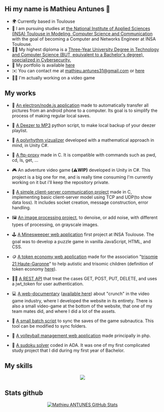 ## Hi my name is Mathieu Antunes 👋

- 🌍 Currently based in Toulouse
- 🚀 I am pursuing studies at [the National Institute of Applied Sciences (INSA) Toulouse in Modeling, Computer Science and Communication](https://www.insa-toulouse.fr/pre-orientation/) with the goal of becoming a Computer and Networks Engineer at INSA Toulouse.
- 👨‍🎓 My highest diploma is a [Three-Year University Degree in Technology and Computer Science (BUT, equivalent to a Bachelor's degree), specialized in Cybersecurity.](https://www.onisep.fr/ressources/univers-formation/formations/Post-bac/but-informatique-parcours-deploiement-d-applications-communicantes-et-securisees)
- 💼 My portfolio is available [here](https://malachite01.github.io/portfolio/)
- ✉️ You can contact me at [mathieu.antunes31@gmail.com](mailto:mathieu.antunes31@gmail.com) or [here](https://www.linkedin.com/in/ANTUNESMathieu/)
- 👨‍💻 I'm actually working on a video game



## My works

- 📲 [An electron/node.js application](https://github.com/Malachite01/appTransfertMobile) made to automatically transfer all pictures from an android phone to a computer. Its goal is to simplify the process of making regular local saves.
  
- 🎵 [A Deezer to MP3](https://github.com/Malachite01/deezer_to_mp3) python script, to make local backup of your deezer playlist.

- 🎼 [A polyrhythm vizualizer](https://github.com/Malachite01/polyrhythm_visualizer) developed with a mathematical approach in mind, in Unity C#. 

- 📡 [A ftp-proxy](https://github.com/Malachite01/proxy-ftp) made in C. It is compatible with commands such as pwd, cd, ls, get, ...

- 🎮 An adventure video game **(⚠️WIP)** developed in Unity in C#. This project is a big one for me, and is really time consuming I'm currently working on it but i'll keep the repository private.

- 📨 [A simple client-server communication project](https://github.com/Malachite01/tsock-Insa) made in C, implementing basic client-server model using TCP and UDP(to show data loss). It includes socket creation, message construction, error handling.

- 🖼️ [An image processing project](https://github.com/Malachite01/Image_processing_project/), to denoise, or add noise, with different types of processing, on grayscale images.

- 🕹️ [A Minesweeper web application](https://malachite01.github.io/prog_web/) first project at INSA Toulouse. The goal was to develop a puzzle game in vanilla JavaScript, HTML, and CSS.

- 🪙 [A token economy web application](https://github.com/Malachite01/SAE-Trisomie21-HG) made for the association "[trisomie 21 Haute-Garonne](http://trisomie21-haute-garonne.org/)" to help autistic and trisomic children (definition of token economy [here](https://www.dictionary.com/browse/token-economy)).

- 👨‍💻 [A REST API](https://github.com/Malachite01/apiRestBlog) that treat the cases GET, POST, PUT, DELETE, and uses a jwt_token for user authentication.

- 💻 [A web-documentary](https://github.com/Malachite01/crunch_webdoc/) ([available here](https://webdoc-wejustwork.netlify.app/)) about "crunch" in the video game industry, where I developed the website in its entirety. There is also a small video-game at the bottom of the website, that one of my team mates did, and where I did a lot of the assets.

- 🐠 [A small batch script](https://github.com/Malachite01/subnauticaSaves) to sync the saves of the game subnautica. This tool can be modified to sync folders.

- 🏐 [A volleyball management web application](https://github.com/Malachite01/miniProjetphp) made principally in php.

- 🧮 [A sudoku solver](https://github.com/Malachite01/sudokuSolver) coded in ADA. It was one of my first complicated study project that I did during my first year of Bachelor.  


## My skills

<p align="center">
  <a href="https://skillicons.dev">
    <img src="https://skillicons.dev/icons?i=nodejs,react,electron,c,cs,go,docker,kubernetes,linux,grafana,py,blender,unity,androidstudio,html,css,js,php,postman,mysql,java,latex,ps" />
  </a>
</p>


## Stats github
<p align="center">
  <a href="https://github.com/Malachite01">
    <img src="https://github-readme-stats.vercel.app/api?username=Malachite01&theme=radical&show_icons=true" alt="Mathieu ANTUNES GitHub Stats" />
  </a>
<!--  <a href="https://github.com/Malachite01">
    <img src="https://github-readme-stats.vercel.app/api/top-langs/?username=Malachite01&theme=radical&count_private=true" alt="Mathieu ANTUNES GitHub Stats" />
  </a>-->
</p>

